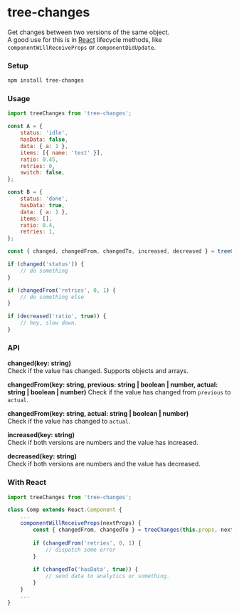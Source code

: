 tree-changes
===

Get changes between two versions of the same object.  
A good use for this is in [React](https://reactjs.org/) lifecycle methods, like `componentWillReceiveProps` or `componentDidUpdate`.

### Setup

```bash
npm install tree-changes
```

### Usage

```js
import treeChanges from 'tree-changes';

const A = {
    status: 'idle',
    hasData: false,
    data: { a: 1 },
    items: [{ name: 'test' }],
    ratio: 0.45,
    retries: 0,
    switch: false,
};

const B = {
    status: 'done',
    hasData: true,
    data: { a: 1 },
    items: [],
    ratio: 0.4,
    retries: 1,
};

const { changed, changedFrom, changedTo, increased, decreased } = treeChanges(objA, objB);

if (changed('status')) {
    // do something
}

if (changedFrom('retries', 0, 1) {
    // do something else
}

if (decreased('ratio', true)) {
    // hey, slow down.
}
```

### API

**changed(key: string)**  
Check if the value has changed. Supports objects and arrays.

**changedFrom(key: string, previous: string | boolean | number, actual: string | boolean | number)**
Check if the value has changed from `previous` to `actual`. 

**changedFrom(key: string, actual: string | boolean | number)**  
Check if the value has changed to `actual`. 

**increased(key: string)**  
Check if both versions are numbers and the value has increased. 

**decreased(key: string)**  
Check if both versions are numbers and the value has decreased. 


### With React

```js
import treeChanges from 'tree-changes';

class Comp extends React.Component {
    ...
    componentWillReceiveProps(nextProps) {
        const { changedFrom, changedTo } = treeChanges(this.props, nextProps);
        
        if (changedFrom('retries', 0, 1) {
            // dispatch some error
        }
        
        if (changedTo('hasData', true)) {
            // send data to analytics or something.
        }
    }
    ...
}
```


